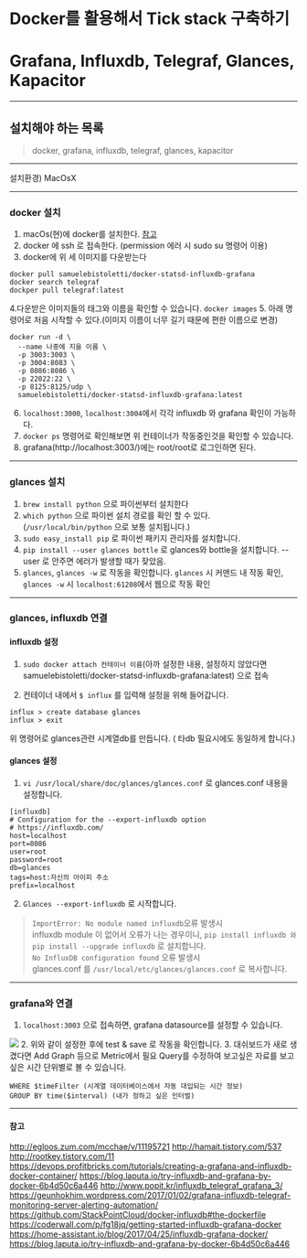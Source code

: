 # Docker를 활용해서 Tick stack 구축하기
# Grafana, Influxdb, Telegraf, Glances, Kapacitor

---

## 설치해야 하는 목록
> docker, grafana, influxdb, telegraf, glances, kapacitor

---

설치환경) MacOsX

---

### docker 설치

1. macOs(현)에 docker를 설치한다. [참고](http://pyrasis.com/book/DockerForTheReallyImpatient/Chapter02/02)
2. docker 에 ssh 로 접속한다. (permission 에러 시 sudo su 명령어 이용)
3. docker에 위 세 이미지를 다운받는다
```
docker pull samuelebistoletti/docker-statsd-influxdb-grafana
docker search telegraf
dockper pull telegraf:latest
```
4.다운받은 이미지들의 태그와 이름을 확인할 수 있습니다.
`docker images`
5. 아래 명령어로 처음 시작할 수 있다.(이미지 이름이 너무 길기 때문에 편한 이름으로 변경)
```
docker run -d \
  --name 나중에 지을 이름 \
  -p 3003:3003 \
  -p 3004:8083 \
  -p 8086:8086 \
  -p 22022:22 \
  -p 8125:8125/udp \
  samuelebistoletti/docker-statsd-influxdb-grafana:latest
```

6. `localhost:3000`, `localhost:3004`에서 각각 influxdb 와 grafana 확인이 가능하다.
7. `docker ps` 명령어로 확인해보면 위 컨테이너가 작동중인것을 확인할 수 있습니다.
8. grafana(http://localhost:3003/)에는 root/root로 로그인하면 된다.
---

### glances 설치

1. `brew install python` 으로 파이썬부터 설치한다
2. `which python` 으로 파이썬 설치 경로를 확인 할 수 있다. (`/usr/local/bin/python` 으로 보통 설치됩니다.)
3. `sudo easy_install pip` 로 파이썬 패키지 관리자를 설치합니다.
4. `pip install --user glances bottle` 로 glances와 bottle을 설치합니다.
--user 로 안주면 에러가 발생할 때가 잦았음.
5. `glances`, `glances -w` 로 작동을 확인합니다.
`glances` 시 커맨드 내 작동 확인, `glances -w` 시 `localhost:61208`에서 웹으로 작동 확인

---

### glances, influxdb 연결

#### influxdb 설정

1. `sudo docker attach 컨테이너 이름`(아까 설정한 내용, 설정하지 않았다면 samuelebistoletti/docker-statsd-influxdb-grafana:latest)  으로 접속

2. 컨테이너 내에서 `$ influx` 를 입력해 설정을 위해 들어갑니다.
```
influx > create database glances
influx > exit
```
위 명령어로 glances관련 시계열db를 만듭니다. ( 타db 필요시에도 동일하게 합니다.)

#### glances 설정

1. `vi /usr/local/share/doc/glances/glances.conf` 로 glances.conf 내용을 설정합니다.
```
[influxdb]
# Configuration for the --export-influxdb option
# https://influxdb.com/
host=localhost
port=8086
user=root
password=root
db=glances
tags=host:자신의 아이피 주소
prefix=localhost
```

2. `Glances --export-influxdb` 로 시작합니다.
> `ImportError: No module named influxdb`오류 발생시<br>
> influxdb module 이 없어서 오류가 나는 경우이니, `pip install influxdb 와 pip install --upgrade influxdb` 로 설치합니다.<br>
> `No InfluxDB configuration found` 오류 발생시<br>
> glances.conf 를 `/usr/local/etc/glances/glances.conf` 로 복사합니다.

---

### grafana와 연결

1. `localhost:3003` 으로 접속하면, grafana datasource를 설정할 수 있습니다.

![](http://pds27.egloos.com/pds/201512/06/18/a0105618_56642017135f9.png)
2. 위와 같이 설정한 후에 test & save 로 작동을 확인합니다.
3. 대쉬보드가 새로 생겼다면 Add Graph 등으로 Metric에서 필요 Query를 수정하여 보고싶은 자료를 보고싶은 시간 단위별로 볼 수 있습니다.
```
WHERE $timeFilter (시계열 데이터베이스에서 자동 대입되는 시간 정보)
GROUP BY time($interval) (내가 정하고 싶은 인터벌)
```

---

#### 참고

http://egloos.zum.com/mcchae/v/11195721
http://hamait.tistory.com/537
http://rootkey.tistory.com/11
https://devops.profitbricks.com/tutorials/creating-a-grafana-and-influxdb-docker-container/
https://blog.laputa.io/try-influxdb-and-grafana-by-docker-6b4d50c6a446
http://www.popit.kr/influxdb_telegraf_grafana_3/
https://geunhokhim.wordpress.com/2017/01/02/grafana-influxdb-telegraf-monitoring-server-alerting-automation/
https://github.com/StackPointCloud/docker-influxdb#the-dockerfile
https://coderwall.com/p/fg18jq/getting-started-influxdb-grafana-docker
https://home-assistant.io/blog/2017/04/25/influxdb-grafana-docker/
https://blog.laputa.io/try-influxdb-and-grafana-by-docker-6b4d50c6a446
